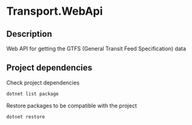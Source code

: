 # Transport.WebApi

## Description
Web API for getting the GTFS (General Transit Feed Specification) data

## Project dependencies
Check project dependencies
```bash
dotnet list package
```

Restore packages to be compatible with the project
```bash
dotnet restore
```